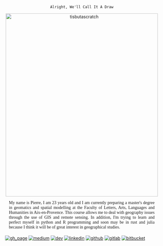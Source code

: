 <div align="center">

    Alright, We'll Call It A Draw
</div>
<div align="center">
    <img src="https://media.giphy.com/media/CUTWsZ8UOlKuc/giphy.gif" alt="tisbutascratch" width="500" height="600">
</div>
<div align="center" style="border-radius: 5px">
    <p align="justify" style="font-family: 'Script MT Bold',serif; margin: 1.5%; padding: 1%">
        My name is Pierre, I am 23 years old and I am currently preparing a master's degree in geomatics and spatial modelling at the Faculty of Letters, Arts, Languages and Humanities in Aix-en-Provence.
        This course allows me to deal with geography issues through the use of GIS and remote sensing.
        In addition, I'm trying to learn and perfect myself in python and R programming and soon may be in rust and julia because I think it will be of great interest in geographical studies.
    </p>
</div>

[![gh_page](https://img.shields.io/website?down_color=red&down_message=down&up_color=light-green&up_message=up&url=https://pierre-manchon.github.io/)](https://pierre-manchon.github.io/)
[![medium](https://img.shields.io/static/v1?label=&labelColor=313131&message=Medium&color=0A0A0A&style=flat&logo=medium)](https://medium.com/@pierre.manchon)
[![dev](https://img.shields.io/static/v1?label=&labelColor=313131&message=Dev&color=12100E&style=flat&logo=dev.to)](https://dev.to/pierremanchon)
[![linkedin](https://img.shields.io/static/v1?label=&labelColor=313131&message=linkedIN&color=0077B5&style=flat&logo=linkedin)](https://www.linkedin.com/in/pierre-manchon/)
[![github](https://img.shields.io/static/v1?label=&labelColor=313131&message=GitHub&color=181717&style=flat&logo=github)](https://github.com/pierre-manchon)
[![gitlab](https://img.shields.io/static/v1?label=&labelColor=313131&message=GitLab&color=FCA121&style=flat&logo=gitlab)](https://gitlab.com/pierre-manchon)
[![bitbucket](https://img.shields.io/static/v1?label=&labelColor=313131&message=BitBucket&color=0052CC&style=flat&logo=bitbucket&link=)](https://bitbucket.org/pierre-manchon/)
<!--
[![pypi](https://img.shields.io/static/v1?label=&labelColor=313131&message=PyPI&color=3775A9&style=flat&logo=pypi)](https://pypi.org/user/pierre-m/)
[![docker](https://img.shields.io/static/v1?label=&labelColor=313131&message=Docker&color=2496ED&style=flat&logo=docker)](https://hub.docker.com/u/pierremanchon)
[![coverall](https://img.shields.io/static/v1?label=&labelColor=313131&message=Coveralls&color=3F5767&style=flat&logo=coveralls)](https://coveralls.io/github/pierre-manchon/EOSIMVTools)
[![travisci](https://img.shields.io/static/v1?label=&labelColor=313131&message=Travis&color=3EAAAF&style=flat&logo=travis-ci)](https://travis-ci.org/github/pierre-manchon/EOSIMVTools)
[![codeclimate](https://img.shields.io/static/v1?label=&labelColor=313131&message=Codeclimate&color=000000&style=flat&logo=code-climate)](https://codeclimate.com/github/pierre-manchon/EOSIMVTools)
[![codefactor](https://img.shields.io/static/v1?label=&labelColor=313131&message=Codefactor&color=F44A6A&style=flat&logo=codefactor)](https://www.codefactor.io/repository/github/pierre-manchon/EOSIMVTools)
-->
